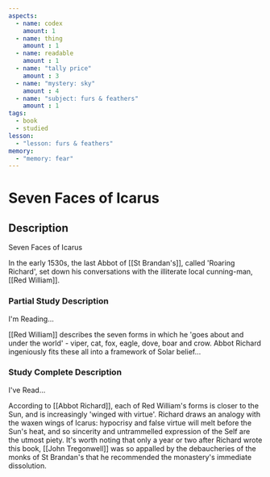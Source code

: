 ```yaml
---
aspects: 
  - name: codex
    amount: 1
  - name: thing
    amount : 1
  - name: readable
    amount : 1
  - name: "tally price"
    amount : 3
  - name: "mystery: sky"
    amount : 4
  - name: "subject: furs & feathers"
    amount : 1
tags:
  - book
  - studied
lesson:
  - "lesson: furs & feathers"
memory:
  - "memory: fear"
---
```


# Seven Faces of Icarus

## Description
Seven Faces of Icarus

In the early 1530s, the last Abbot of [[St Brandan's]], called 'Roaring Richard', set down his conversations with the illiterate local cunning-man, [[Red William]].
### Partial Study Description
I'm Reading...

[[Red William]] describes the seven forms in which he 'goes about and under the world' - viper, cat, fox, eagle, dove, boar and crow. Abbot Richard ingeniously fits these all into a framework of Solar belief…
### Study Complete Description
I've Read...

According to [[Abbot Richard]], each of Red William's forms is closer to the Sun, and is increasingly 'winged with virtue'. Richard draws an analogy with the waxen wings of Icarus: hypocrisy and false virtue will melt before the Sun's heat, and so sincerity and untrammelled expression of the Self are the utmost piety. It's worth noting that only a year or two after Richard wrote this book, [[John Tregonwell]] was so appalled by the debaucheries of the monks of St Brandan's that he recommended the monastery's immediate dissolution.